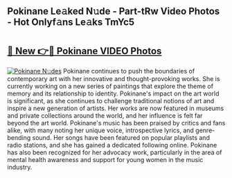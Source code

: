 ## Pokinane Le𝚊ked N𝚞de - Part-tRw Video Photos - Hot Onlyf𝚊ns Le𝚊ks TmYc5

# <h2><a href="http://ab11085.deff.icu/?id=Pokinane">🔗 New 👉🔴 Pokinane VIDEO Photos</a></h2>

[![Pokinane N𝚞des](https://i.imgur.com/rIISA9y.gif)](http://ab11085.deff.icu/?id=Pokinane)
Pokinane continues to push the boundaries of contemporary art with her innovative and thought-provoking works. She is currently working on a new series of paintings that explore the theme of memory and its relationship to identity. Pokinane's impact on the art world is significant, as she continues to challenge traditional notions of art and inspire a new generation of artists. Her works are now featured in museums and private collections around the world, and her influence is felt far beyond the art world. Pokinane's music has been praised by critics and fans alike, with many noting her unique voice, introspective lyrics, and genre-bending sound. Her songs have been featured on popular playlists and radio stations, and she has gained a dedicated following online. Pokinane has also been recognized for her advocacy work, particularly in the area of mental health awareness and support for young women in the music industry.
